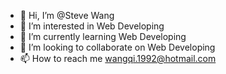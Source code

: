 - 👋 Hi, I’m @Steve Wang
- 👀 I’m interested in Web Developing
- 🌱 I’m currently learning Web Developing
- 💞️ I’m looking to collaborate on Web Developing
- 📫 How to reach me wangqi.1992@hotmail.com

<!---
SteveWang92/SteveWang92 is a ✨ special ✨ repository because its `README.md` (this file) appears on your GitHub profile.
You can click the Preview link to take a look at your changes.
--->
